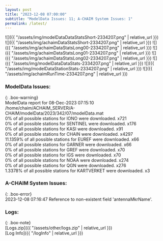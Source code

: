 ```yaml
---
layout: post
title: "2023-12-08 07:00:00"
subtitle: "ModelData Issues: 11; A-CHAIM System Issues: 1"
permalink: /latest/
---
```


![]({{ "/assets/img/modelDataDataStatsShort-2334207.png" | relative_url }})
![]({{ "/assets/img/achaimDataStatsShort-2334207.png" | relative_url }})
![]({{ "/assets/img/achaimDataStatsLong00-2334207.png" | relative_url }})
![]({{ "/assets/img/achaimDataStatsLong01-2334207.png" | relative_url }})
![]({{ "/assets/img/achaimDataStatsLong02-2334207.png" | relative_url }})
![]({{ "/assets/img/modelDataDataStats-2334207.png" | relative_url }})
![]({{ "/assets/img/modelDataStationStats-2334207.png" | relative_url }})
![]({{ "/assets/img/achaimRunTime-2334207.png" | relative_url }})


### ModelData Issues:  
  
{: .box-warning}  
 ModelData report for 08-Dec-2023 07:15:10   
 /home/chaim/ACHAIM_SERVER/A-CHAIM/modelData/2023/342/07/modelData.mat   
 0% of all possible stations for IONO were downloaded. x721   
 0% of all possible stations for SENTINEL were downloaded. x176   
 0% of all possible stations for KASI were downloaded. x91   
 0% of all possible stations for CHAIN were downloaded. x4297   
 11.1359% of all possible stations for EUREF were downloaded. x66   
 0% of all possible stations for GARNER were downloaded. x66   
 0% of all possible stations for GREF were downloaded. x70   
 0% of all possible stations for IGS were downloaded. x70   
 0% of all possible stations for NOAA were downloaded. x274   
 0% of all possible stations for QGN were downloaded. x276   
 1.3378% of all possible stations for KARTVERKET were downloaded. x3   
  
### A-CHAIM System Issues:  
  
{: .box-error}  
2023-12-08 07:16:47 Reference to non-existent field 'antennaMkrName'.  

### Logs:  
  
{: .box-note}  
[Logs.zip]({{ "/assets/other/logs.zip" | relative_url }})  
[Log Info]({{ "/logInfo" | relative_url }})  
